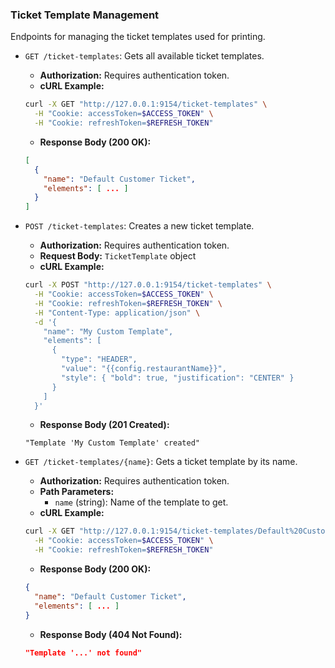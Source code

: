 ### Ticket Template Management

Endpoints for managing the ticket templates used for printing.

- `GET /ticket-templates`: Gets all available ticket templates.
  - **Authorization:** Requires authentication token.
  - **cURL Example:**
  ```bash
  curl -X GET "http://127.0.0.1:9154/ticket-templates" \
    -H "Cookie: accessToken=$ACCESS_TOKEN" \
    -H "Cookie: refreshToken=$REFRESH_TOKEN"
  ```
  - **Response Body (200 OK):**
  ```json
  [
    {
      "name": "Default Customer Ticket",
      "elements": [ ... ]
    }
  ]
  ```

- `POST /ticket-templates`: Creates a new ticket template.
  - **Authorization:** Requires authentication token.
  - **Request Body:** `TicketTemplate` object
  - **cURL Example:**
  ```bash
  curl -X POST "http://127.0.0.1:9154/ticket-templates" \
    -H "Cookie: accessToken=$ACCESS_TOKEN" \
    -H "Cookie: refreshToken=$REFRESH_TOKEN" \
    -H "Content-Type: application/json" \
    -d '{ 
      "name": "My Custom Template",
      "elements": [
        {
          "type": "HEADER",
          "value": "{{config.restaurantName}}",
          "style": { "bold": true, "justification": "CENTER" }
        }
      ]
    }'
  ```
  - **Response Body (201 Created):**
  ```text
  "Template 'My Custom Template' created"
  ```

- `GET /ticket-templates/{name}`: Gets a ticket template by its name.
  - **Authorization:** Requires authentication token.
  - **Path Parameters:**
    - `name` (string): Name of the template to get.
  - **cURL Example:**
  ```bash
  curl -X GET "http://127.0.0.1:9154/ticket-templates/Default%20Customer%20Ticket" \
    -H "Cookie: accessToken=$ACCESS_TOKEN" \
    -H "Cookie: refreshToken=$REFRESH_TOKEN"
  ```
  - **Response Body (200 OK):**
  ```json
  {
    "name": "Default Customer Ticket",
    "elements": [ ... ]
  }
  ```
  - **Response Body (404 Not Found):**
  ```json
  "Template '...' not found"
  ```
